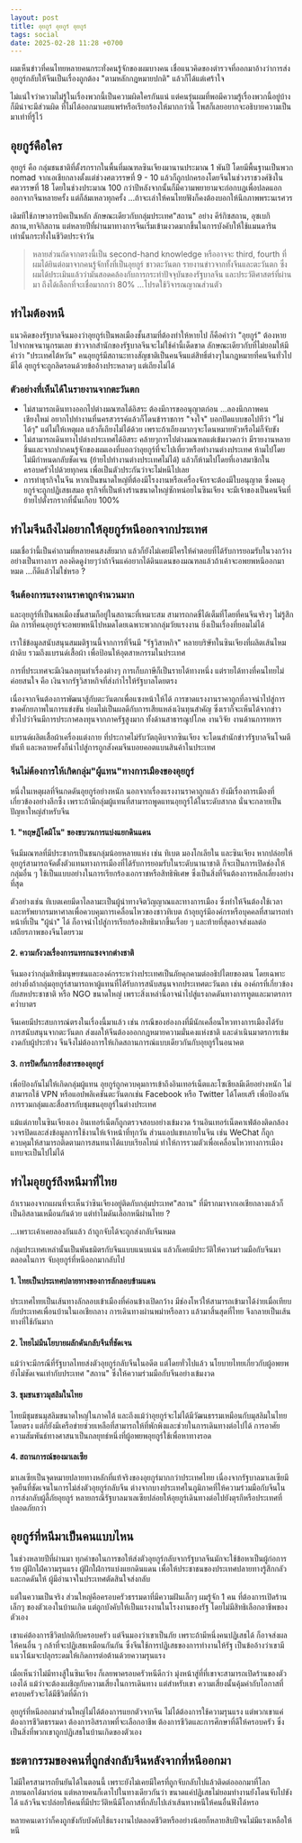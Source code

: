 ```yaml
---
layout: post
title: อุยกูร์ อุยกูร์ อุยกูร์
tags: social
date: 2025-02-28 11:28 +0700
---
```

ผมเห็นข่าวที่คนไทยหลายคนกระทั่งคนรู้จักของผมบางคน
เชื่อแนวคิดของตำรวจที่ออกมาอ้างว่าการส่งอุยกูร์กลับให้จีนเป็นเรื่องถูกต้อง
"ตามหลักกฎหมายปกติ" แล้วก็ได้แต่เศร้าใจ

ไม่แน่ใจว่าความไม่รู้ในเรื่องพวกนี้เป็นความผิดใครกันแน่ แต่คนรุ่นผมที่พอมีความรู้เรื่องพวกนี้อยู่บ้าง
ก็มีน่าจะมีส่วนผิด ที่ไม่ได้ออกมาเผยแพร่หรือเรียกร้องให้มากกว่านี้
โพสก็เลยอยากจะอธิบายความเป็นมาเท่าที่รู้ไว้

## อุยกูร์คือใคร

อุยกูร์ คือ กลุ่มชนชาติที่ตั้งรกรากในพื้นที่มณฑลซินเจียงมานานประมาณ 1 พันปี โดยมีพื้นฐานเป็นพวก
nomad จากเอเชียกลางตั้งแต่ช่วงศตวรรษที่ 9 - 10 แล้วก็ถูกปกครองโดยจีนในช่วงราชวงศ์ชิงในศตวรรษที่
18 โดยในช่วงประมาณ 100 กว่าปีหลังจากนั้นก็มีความพยายามจะก่อกบฎเพื่อปลดแอกออกจากจีนหลายครั้ง
แต่ก็ล้มเหลวทุกครั้ง ...ถ้าจะเล่าให้คนไทยฟังก็คงต้องบอกให้นึกภาพพระนเรศวร

เดิมทีใช้ภาษาอารบิคเป็นหลัก ลักษณะเดียวกับกลุ่มประเทศ"สถาน"
อย่าง คีร์กิซสถาน, อุซเบกิสถาน,ทาจิกิสถาน
แต่หลายปีที่ผ่านมาทางการจีนเริ่มเข้ามงวดมากขึ้นในการบังคับให้ใช้แมนดารินเท่านั้นกระทั่งในชีวิตประจำวัน

> หลายส่วนถัดจากตรงนี้เป็น second-hand knowledge หรืออาจจะ third, fourth
  ที่ผมได้ยินต่อมาจากคนรู้จักทั้งที่เป็นอุยกูร์ ชาวตะวันตก รายงานข่าวจากทั้งจีนและตะวันตก
  ซึ่งผมได้ประเมินแล้วว่ามันสอดคล้องกับการกระทำปัจจุบันของรัฐบาลจีน
  และประวัติศาสตร์ที่ผ่านมา ถึงได้เลือกที่จะเชื่อมากกว่า 80% ...โปรดใช้วิจารณญาณส่วนตัว

## ทำไมต้องหนี

แนวคิดของรัฐบาลจีนมองว่าอุยกูร์เป็นพลเมืองชั้นสามที่ต้องทำให้หายไป ก็คือคำว่า "อุยกูร์"
ต้องหายไปจากพจนานุกรมเลย ข่าวจากสำนักของรัฐบาลจีนจะไม่ใช้คำนี้เด็ดขาด
ลักษณะเดียวกับที่ไม่ยอมให้มีคำว่า "ประเทศไต้หวัน"
คนอุยกูร์มีสถานะทางสัญชาติเป็นคนจีนแต่สิทธิ์ต่างๆในกฎหมายที่คนจีนทั่วไปมีได้
อุยกูร์จะถูกลิดรอนด้วยข้ออ้างประหลาดๆ แต่เถียงไม่ได้

### ตัวอย่างที่เห็นได้ในรายงานจากตะวันตก

- ไม่สามารถเดินทางออกไปต่างมณฑลได้อิสระ ต้องมีการขออนุญาตก่อน ...ลองนึกภาพคนเชียงใหม่
  อยากไปทำงานที่นครสวรรค์แล้วก็โดนข้าราชการ "จงใจ" บอกปัดแบบขอไปทีว่า "ไม่ได้ๆ"
  แต่ไม่ให้เหตุผล แล้วก็เถียงไม่ได้ด้วย เพราะถ้าเถียงมากๆจะโดนหมายหัวหรือไม่ก็จับขัง
- ไม่สามารถเดินทางไปต่างประเทศได้อิสระ คล้ายๆการไปต่างมณฑลแต่เข้มงวดกว่า
  มีรายงานหลายชิ้นและจากปากคนรู้จักของผมเองที่บอกว่าอุยกูร์ที่จะไปเที่ยวหรือทำงานต่างประเทศ
  ห้ามไปโดยไม่มีกำหนดกลับชัดเจน (ย้ายไปทำงานต่างประเทศไม่ได้) แล้วก็ห้ามไปโดยที่เอาสมาชิกในครอบครัวไปด้วยทุกคน เพื่อเป็นตัวประกันว่าจะไม่หนีไปเลย
- การทำธุรกิจในจีน หากเป็นขนาดใหญ่ที่ต้องมีโรงงานหรือเครื่องจักรจะต้องมีใบอนุญาต
  ซึ่งคนอุยกูร์จะถูกปฏิเสธเสมอ ธุรกิจที่เป็นห้างร้านขนาดใหญ่ซักหน่อยในซินเจียง
  จะมีเจ้าของเป็นคนจีนที่ย้ายไปตั้งรกรากที่นั้นเกือบ 100%

## ทำไมจีนถึงไม่อยากให้อุยกูร์หนีออกจากประเทศ

ผมเชื่อว่านี้เป็นคำถามที่หลายคนสงสัยมาก
แล้วก็ยังไม่เคยมีใครให้คำตอบที่ได้รับการยอมรับในวงกว้างอย่างเป็นทางการ
ลองคิดดูง่ายๆว่าถ้าจีนแค่อยากได้ดินแดนของมณฑลแล้วถ้าเค้าจะอพยพหนีออกมาหมด ...ก็ดีแล้วไม่ใช่หรอ ?

### จีนต้องการแรงงานราคาถูกจำนวนมาก

และอุยกูร์ที่เป็นพลเมืองชั้นสามก็อยู่ในสถานะที่เหมาะสม สามารถกดขี่ได้เต็มที่โดยที่คนจีนจริงๆ
ไม่รู้สึกผิด การที่คนอุยกูร์จะอพยพหนีไปหมดโดยเฉพาะพวกกลุ่มวัยแรงงาน ยิ่งเป็นเรื่องที่ยอมไม่ได้

เราใช้ข้อมูลสนับสนุนสมมติฐานนี้จากการที่จีนมี "รัฐวิสาหกิจ" หลายบริษัทในซินเจียงที่ผลิตเส้นไหม ผ้าดิบ
รวมถึงแบรนด์เสื้อผ้า เพื่อป้อนให้อุตสาหกรรมในประเทศ

การที่ประเทศจะมีเงินลงทุนทำเรื่องต่างๆ การเก็บภาษีก็เป็นรายได้ทางหนึ่ง แต่รายได้ทางที่คนไทยไม่ค่อยสนใจ คือ
เงินจากรัฐวิสาหกิจที่ส่งกำไรให้รัฐบาลโดยตรง

เนื่องจากจีนต้องการพัฒนาสู้กับตะวันตกเพื่อแซงหน้าให้ได้
การขาดแรงงานราคาถูกที่อาจนำไปสู่การขาดศักยภาพในการแข่งขัน
ย่อมไม่เป็นผลดีกับการเสียแหล่งเงินทุนสำคัญ
ซึ่งเราก็จะเห็นได้จากข่าวทั่วไปว่าจีนมีการประกาศลงทุนจากภาครัฐสูงมาก ทั้งด้านสาธารณูปโภค งานวิจัย งานด้านการทหาร

แบรนด์ผลิตเสื้อผ้าเครื่องแต่งกาย ที่ประกาศไม่รับวัตถุดิบจากซินเจียง
จะโดนสำนักข่าวรัฐบาลจีนโจมตีทันที และหลายครั้งก็นำไปสู่การถูกสังคมจีนบอยคอตแบนสินค้าในประเทศ

### จีนไม่ต้องการให้เกิดกลุ่ม"ผู้แทน"ทางการเมืองของอุยกูร์

หนึ่งในเหตุผลที่จีนกดดันอุยกูร์อย่างหนัก นอกจากเรื่องแรงงานราคาถูกแล้ว
ยังมีเรื่องการเมืองที่เกี่ยวข้องอย่างลึกซึ้ง เพราะถ้ามีกลุ่มผู้แทนที่สามารถพูดแทนอุยกูร์ได้ในระดับสากล
นั่นจะกลายเป็นปัญหาใหญ่สำหรับจีน

#### 1. "ทฤษฎีโดมิโน" ของขบวนการแบ่งแยกดินแดน

จีนมีมณฑลที่มีประชากรเป็นชนกลุ่มน้อยหลายแห่ง เช่น ทิเบต มองโกเลียใน และซินเจียง
หากปล่อยให้อุยกูร์สามารถจัดตั้งตัวแทนทางการเมืองที่ได้รับการยอมรับในระดับนานาชาติ
ก็จะเป็นการเปิดช่องให้กลุ่มอื่น ๆ ใช้เป็นแบบอย่างในการเรียกร้องเอกราชหรือสิทธิพิเศษ
ซึ่งเป็นสิ่งที่จีนต้องการหลีกเลี่ยงอย่างที่สุด

ตัวอย่างเช่น ทิเบตเคยมีดาไลลามะเป็นผู้นำทางจิตวิญญาณและทางการเมือง
ซึ่งทำให้จีนต้องใช้เวลาและทรัพยากรมหาศาลเพื่อควบคุมการเคลื่อนไหวของชาวทิเบต
ถ้าอุยกูร์มีองค์กรหรือบุคคลที่สามารถทำหน้าที่เป็น "ผู้นำ" ได้
ก็อาจนำไปสู่การเรียกร้องสิทธิมากขึ้นเรื่อย ๆ และท้ายที่สุดอาจส่งผลต่อเสถียรภาพของจีนโดยรวม

#### 2. ความกังวลเรื่องการแทรกแซงจากต่างชาติ

จีนมองว่ากลุ่มสิทธิมนุษยชนและองค์กรระหว่างประเทศเป็นภัยคุกคามต่ออธิปไตยของตน
โดยเฉพาะอย่างยิ่งถ้ากลุ่มอุยกูร์สามารถหาผู้แทนที่ได้รับการสนับสนุนจากประเทศตะวันตก เช่น
องค์กรที่เกี่ยวข้องกับสหประชาชาติ หรือ NGO ขนาดใหญ่
เพราะสิ่งเหล่านี้อาจนำไปสู่แรงกดดันทางการทูตและมาตรการคว่ำบาตร

จีนเคยมีประสบการณ์ตรงในเรื่องนี้มาแล้ว เช่น
กรณีของฮ่องกงที่มีนักเคลื่อนไหวทางการเมืองได้รับการสนับสนุนจากตะวันตก
ส่งผลให้จีนต้องออกกฎหมายความมั่นคงแห่งชาติ และดำเนินมาตรการเข้มงวดกับผู้ประท้วง
จีนจึงไม่ต้องการให้เกิดสถานการณ์แบบเดียวกันกับอุยกูร์ในอนาคต

#### 3. การปิดกั้นการสื่อสารของอุยกูร์

เพื่อป้องกันไม่ให้เกิดกลุ่มผู้แทน อุยกูร์ถูกควบคุมการเข้าถึงอินเทอร์เน็ตและโซเชียลมีเดียอย่างหนัก
ไม่สามารถใช้ VPN หรือแอปพลิเคชันตะวันตกเช่น Facebook หรือ Twitter ได้โดยเสรี
เพื่อป้องกันการรวมกลุ่มและสื่อสารกับชุมชนอุยกูร์ในต่างประเทศ

แม้แต่ภายในซินเจียงเอง อินเทอร์เน็ตก็ถูกตรวจสอบอย่างเข้มงวด
ร้านอินเทอร์เน็ตคาเฟ่ต้องติดกล้องวงจรปิดและส่งข้อมูลการใช้งานให้เจ้าหน้าที่ทุกวัน ส่วนแอปแชทภายในจีน
เช่น WeChat ก็ถูกควบคุมให้สามารถติดตามการสนทนาได้แบบเรียลไทม์
ทำให้การรวมตัวเพื่อเคลื่อนไหวทางการเมืองแทบจะเป็นไปไม่ได้

## ทำไมอุยกูร์ถึงหนีมาที่ไทย

ถ้าเรามองจากแผนที่จะเห็นว่าซินเจียงอยู่ติดกับกลุ่มประเทศ"สถาน"
ที่มีรากมาจากเอเชียกลางแล้วก็เป็นอิสลามเหมือนกันด้วย แต่ทำไมดันเลือกหนีผ่านไทย ?

...เพราะเค้าเคยลองกันแล้ว ถ้าถูกจับได้จะถูกส่งกลับจีนหมด

กลุ่มประเทศเหล่านั้นเป็นพันธมิตรกับจีนแบบแนบแน่น แล้วก็เคยมีประวัติให้ความร่วมมือกับจีนมาตลอดในการ
จับอุยกูร์ที่หนีออกมากลับไป

#### 1. ไทยเป็นประเทศปลายทางของการลักลอบข้ามแดน

ประเทศไทยเป็นเส้นทางลักลอบเข้าเมืองที่ค่อนข้างเปิดกว้าง
มีช่องโหว่ให้สามารถเข้ามาได้ง่ายเมื่อเทียบกับประเทศเพื่อนบ้านในเอเชียกลาง
การเดินทางผ่านพม่าหรือลาว แล้วมาสิ้นสุดที่ไทย จึงกลายเป็นเส้นทางที่ใช้กันมาก

#### 2. ไทยไม่มีนโยบายผลักดันกลับจีนที่ชัดเจน

แม้ว่าจะมีกรณีที่รัฐบาลไทยส่งตัวอุยกูร์กลับจีนในอดีต แต่โดยทั่วไปแล้ว
นโยบายไทยเกี่ยวกับผู้อพยพยังไม่ชัดเจนเท่ากับประเทศ "สถาน" ซึ่งให้ความร่วมมือกับจีนอย่างเข้มงวด

#### 3. ชุมชนชาวมุสลิมในไทย

ไทยมีชุมชนมุสลิมขนาดใหญ่ในภาคใต้ และถึงแม้ว่าอุยกูร์จะไม่ได้มีวัฒนธรรมเหมือนกับมุสลิมในไทยโดยตรง
แต่ก็ยังมีเครือข่ายช่วยเหลือที่สามารถให้ที่พักพิงและช่วยในการเดินทางต่อไปได้
การอาศัยความสัมพันธ์ทางศาสนาเป็นกลยุทธ์หนึ่งที่ผู้อพยพอุยกูร์ใช้เพื่อหาทางรอด

#### 4. สถานการณ์ของมาเลเซีย

มาเลเซียเป็นจุดหมายปลายทางหลักที่แท้จริงของอุยกูร์มากกว่าประเทศไทย
เนื่องจากรัฐบาลมาเลเซียมีจุดยืนที่ชัดเจนในการไม่ส่งตัวอุยกูร์กลับจีน
ต่างจากบางประเทศในภูมิภาคที่ให้ความร่วมมือกับจีนในการส่งกลับผู้ลี้ภัยอุยกูร์
หลายกรณีรัฐบาลมาเลเซียปล่อยให้อุยกูร์เดินทางต่อไปยังตุรกีหรือประเทศที่ปลอดภัยกว่า

## อุยกูร์ที่หนีมาเป็นคนแบบไหน

ในช่วงหลายปีที่ผ่านมา ทุกคำขอในการขอให้ส่งตัวอุยกูร์กลับจากรัฐบาลจีนมักจะใช้ข้อหาเป็นผู้ก่อการร้าย
ผู้ฝักใฝ่ความรุนแรง ผู้ฝักใฝ่การแบ่งแยกดินแดน เพื่อให้ประชาชนของประเทศปลายทางรู้สึกกลัวและกดดันให้
ผู้มีอำนาจในประเทศตัดสินใจส่งกลับ

แต่ในความเป็นจริง ส่วนใหญ่คือครอบครัวธรรมดาที่มีความฝันเล็กๆ ผมรู้จัก 1 คน ที่ต้องการเปิดร้านเล็กๆ
ของตัวเองในบ้านเกิด แต่ถูกบังคับให้เป็นแรงงานในโรงงานของรัฐ โดยไม่มีสิทธิเลือกอาชีพของตัวเอง

เขาแค่ต้องการชีวิตปกติกับครอบครัว แต่จีนมองว่าเขาเป็นภัย เพราะถ้ามีหนึ่งคนปฏิเสธได้
ก็อาจส่งผลให้คนอื่น ๆ กล้าที่จะปฏิเสธเหมือนกันกัน
ซึ่งจีนใช้การปฏิเสธของการทำงานให้รัฐ
เป็นข้ออ้างว่าเขามีแนวโน้มจะปลุกระดมให้เกิดการต่อต้านด้วยความรุนแรง

เมื่อเห็นว่าไม่มีทางสู้ในซินเจียง ก็เลยพาครอบครัวหนีดีกว่า
มุ่งหน้าสู่ที่ที่เขาจะสามารถเปิดร้านของตัวเองได้ แม้ว่าจะต้องเผชิญกับความเสี่ยงในการเดินทาง
แต่สำหรับเขา ความเสี่ยงนั้นคุ้มค่ากับโอกาสที่ครอบครัวจะได้มีชีวิตที่ดีกว่า

อุยกูร์ที่หนีออกมาส่วนใหญ่ไม่ได้ต้องการแยกตัวจากจีน ไม่ได้ต้องการใช้ความรุนแรง
แต่พวกเขาแค่ต้องการชีวิตธรรมดา ต้องการอิสรภาพที่จะเลือกอาชีพ
ต้องการชีวิตและการศึกษาที่ดีให้ครอบครัว ซึ่งเป็นสิ่งที่พวกเขาถูกปฏิเสธในบ้านเกิดของตัวเอง

## ชะตากรรมของคนที่ถูกส่งกลับจีนหลังจากที่หนีออกมา

ไม่มีใครสามารถยืนยันได้ในตอนนี้
เพราะยังไม่เคยมีใครที่ถูกจับกลับไปแล้วติดต่อออกมาที่โลกภายนอกได้มาก่อน
แต่หลายคนก็เดาไปในทางเดียวกันว่า ขนาดแค่ปฏิเสธไม่ยอมทำงานยังโดนจับไปขังได้
แล้วจีนจะปล่อยให้คนที่มีประวัติหนีมีโอกาสที่กลับไปเล่าเส้นทางหนีให้คนอื่นฟังได้หรอ

หลายคนเดาว่าก็คงถูกขังกับบังคับใช้แรงงานไปตลอดชีวิตหรืออย่างน้อยก็หลายสิบปีจนไม่มีแรงเหลือให้หนี

